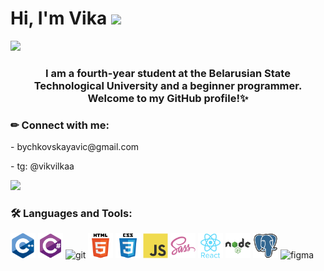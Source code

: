 <h1 align="left">Hi, I'm Vika <img src="https://emojis.slackmojis.com/emojis/images/1588315024/8823/hyperkitty.gif?1588315024" width="30" /></h1>
<img src="https://user-images.githubusercontent.com/74038190/212284115-f47cd8ff-2ffb-4b04-b5bf-4d1c14c0247f.gif" width="1100">
<h3 align="center">I am a fourth-year student at the Belarusian State Technological University and a beginner programmer. Welcome to my GitHub profile!✨</h3>
<h3 align="left">✏ Connect with me:</h3>
<p align="left">
- bychkovskayavic@gmail.com 
</p>
<p align="left">
- tg: @vikvilkaa 
</p>
<img src="https://user-images.githubusercontent.com/74038190/212284115-f47cd8ff-2ffb-4b04-b5bf-4d1c14c0247f.gif" width="1100">

<h3 align="left">🛠 Languages and Tools:</h3>
<p align="left"><img src="https://raw.githubusercontent.com/devicons/devicon/master/icons/cplusplus/cplusplus-original.svg" alt="cplusplus" width="40" height="40"/> 
<img src="https://raw.githubusercontent.com/devicons/devicon/master/icons/csharp/csharp-original.svg" alt="csharp" width="40" height="40"/>
<img src="https://www.vectorlogo.zone/logos/git-scm/git-scm-icon.svg" alt="git" width="40" height="40"/> 
<img src="https://raw.githubusercontent.com/devicons/devicon/master/icons/html5/html5-original-wordmark.svg" alt="html5" width="40" height="40"/>
<img src="https://raw.githubusercontent.com/devicons/devicon/master/icons/css3/css3-original-wordmark.svg" alt="css3" width="40" height="40"/> 
<img src="https://raw.githubusercontent.com/devicons/devicon/master/icons/javascript/javascript-original.svg" alt="javascript" width="40" height="40"/> 
<img src="https://raw.githubusercontent.com/devicons/devicon/master/icons/sass/sass-original.svg" alt="sass" width="40" height="40"/>
<img src="https://github.com/devicons/devicon/blob/master/icons/react/react-original-wordmark.svg" title="React" alt="React" width="40" height="40"/> 
<img src="https://github.com/devicons/devicon/blob/master/icons/nodejs/nodejs-original-wordmark.svg" title="NodeJs" alt="NodeJs" width="40" height="40"/> 
<img src="https://github.com/devicons/devicon/blob/master/icons/postgresql/postgresql-original.svg" title="postgresql" alt="postgresql" width="40" height="40"/> 
<img src="https://www.vectorlogo.zone/logos/figma/figma-icon.svg" alt="figma" width="40" height="40"/>&nbsp;
</p>




